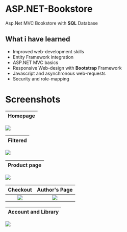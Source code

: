 # ASP.NET-Bookstore
Asp.Net MVC Bookstore with <b>SQL</b> Database

## What i have learned
- Improved web-development skills
- Entity Framework integration
- ASP.NET MVC basics
- Responsive Web-design with <b>Bootstrap</b> Framework
- Javascript and asynchronous web-requests
- Security and role-mapping

# Screenshots
Homepage|
:------------------------:|
![](https://user-images.githubusercontent.com/23034890/79316857-3d67d380-7f05-11ea-86ce-9a984f2bf82a.png)

Filtered|
:------------------------:|
![](https://user-images.githubusercontent.com/23034890/79316869-4193f100-7f05-11ea-9405-a23f88056031.png)

Product page|
:------------------------:|
![](https://user-images.githubusercontent.com/23034890/79316880-43f64b00-7f05-11ea-8b04-f6820d6676ed.png)

Checkout             |  Author's Page
:-------------------------:|:-------------------------:
![](https://user-images.githubusercontent.com/23034890/79316891-45c00e80-7f05-11ea-8adb-35f9972d5139.png)  |  ![](https://user-images.githubusercontent.com/23034890/79316897-48226880-7f05-11ea-8144-bd085837bf63.png)

Account and Library|
:------------------------:|
![](https://user-images.githubusercontent.com/23034890/79316914-4fe20d00-7f05-11ea-8d44-3bda4793eb85.png)
